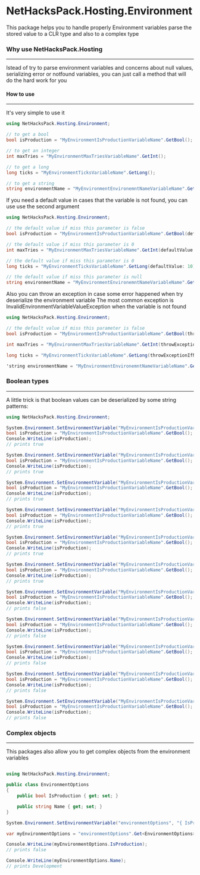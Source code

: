 ﻿NetHacksPack.Hosting.Environment
=====================
This package helps you to handle properly Environment variables parse the stored value to a CLR type and also to a complex type 

### Why use NetHacksPack.Hosting
---
Istead of try to parse environment variables and concerns about null values, serializing error or notfound variables, you can just call a method that will do the hard work for you

#### How to use
---
It's very simple to use it

```c#
using NetHacksPack.Hosting.Environment;

// to get a bool
bool isProduction = "MyEnvironmentIsProductionVariableName".GetBool();

// to get an integer
int maxTries = "MyEnvironmentMaxTriesVariableName".GetInt();

// to get a long
long ticks = "MyEnvironmentTicksVariableName".GetLong();

// to get a string
string environmentName = "MyEnvironmentEnvironemntNameVariableName".GetString();

```

If you need a default value in cases that the variable is not found, you can use use the second argument

```c#
using NetHacksPack.Hosting.Environment;

// the default value if miss this parameter is false
bool isProduction = "MyEnvironmentIsProductionVariableName".GetBool(defaultValue: false);

// the default value if miss this parameter is 0
int maxTries = "MyEnvironmentMaxTriesVariableName".GetInt(defaultValue: 3);

// the default value if miss this parameter is 0
long ticks = "MyEnvironmentTicksVariableName".GetLong(defaultValue: 10);

// the default value if miss this parameter is null
string environmentName = "MyEnvironmentEnvironemntNameVariableName".GetString(defaultValue: "Development");

```

Also you can throw an exception in case some error happened when try deserialize the environment variable
The most common exception is InvalidEnvironmentVariableValueException when the variable is not found

```c#
using NetHacksPack.Hosting.Environment;

// the default value if miss this parameter is false
bool isProduction = "MyEnvironmentIsProductionVariableName".GetBool(throwExceptionIfNotFoundOrInvalid: true);

int maxTries = "MyEnvironmentMaxTriesVariableName".GetInt(throwExceptionIfNotFoundOrInvalid: true);

long ticks = "MyEnvironmentTicksVariableName".GetLong(throwExceptionIfNotFoundOrInvalid: true);

'string environmentName = "MyEnvironmentEnvironemntNameVariableName".GetString(throwExceptionIfNotFoundOrInvalid: true);

```
### Boolean types
---
A little trick is that boolean values can be deserialized by some string patterns:

```c#
using NetHacksPack.Hosting.Environment;

System.Environment.SetEnvironmentVariable("MyEnvironmentIsProductionVariableName", "YES")
bool isProduction = "MyEnvironmentIsProductionVariableName".GetBool();
Console.WriteLine(isProduction);
// prints true

System.Environment.SetEnvironmentVariable("MyEnvironmentIsProductionVariableName", "Y")
bool isProduction = "MyEnvironmentIsProductionVariableName".GetBool();
Console.WriteLine(isProduction);
// prints true

System.Environment.SetEnvironmentVariable("MyEnvironmentIsProductionVariableName", "SIM")
bool isProduction = "MyEnvironmentIsProductionVariableName".GetBool();
Console.WriteLine(isProduction);
// prints true

System.Environment.SetEnvironmentVariable("MyEnvironmentIsProductionVariableName", "S")
bool isProduction = "MyEnvironmentIsProductionVariableName".GetBool();
Console.WriteLine(isProduction);
// prints true

System.Environment.SetEnvironmentVariable("MyEnvironmentIsProductionVariableName", "TRUE")
bool isProduction = "MyEnvironmentIsProductionVariableName".GetBool();
Console.WriteLine(isProduction);
// prints true

System.Environment.SetEnvironmentVariable("MyEnvironmentIsProductionVariableName", "T")
bool isProduction = "MyEnvironmentIsProductionVariableName".GetBool();
Console.WriteLine(isProduction);
// prints true

System.Environment.SetEnvironmentVariable("MyEnvironmentIsProductionVariableName", "NO")
bool isProduction = "MyEnvironmentIsProductionVariableName".GetBool();
Console.WriteLine(isProduction);
// prints false

System.Environment.SetEnvironmentVariable("MyEnvironmentIsProductionVariableName", "N")
bool isProduction = "MyEnvironmentIsProductionVariableName".GetBool();
Console.WriteLine(isProduction);
// prints false

System.Environment.SetEnvironmentVariable("MyEnvironmentIsProductionVariableName", "NAO")
bool isProduction = "MyEnvironmentIsProductionVariableName".GetBool();
Console.WriteLine(isProduction);
// prints false

System.Environment.SetEnvironmentVariable("MyEnvironmentIsProductionVariableName", "FALSE")
bool isProduction = "MyEnvironmentIsProductionVariableName".GetBool();
Console.WriteLine(isProduction);
// prints false

System.Environment.SetEnvironmentVariable("MyEnvironmentIsProductionVariableName", "F")
bool isProduction = "MyEnvironmentIsProductionVariableName".GetBool();
Console.WriteLine(isProduction);
// prints false

```

### Complex objects
---
This packages also allow you to get complex objects from the environment variables

```c#

using NetHacksPack.Hosting.Environment;

public class EnvironmentOptions
{
	public bool IsProduction { get; set; }

	public string Name { get; set; }
}

System.Environment.SetEnvironmentVariable("environmentOptions", "{ IsProduction: false, Name: \"Development\"}");

var myEnvironmentOptions = "environmentOptions".Get<EnvironmentOptions>();

Console.WriteLine(myEnvironmentOptions.IsProduction);
// prints false

Console.WriteLine(myEnvironmentOptions.Name);
// prints Development

```